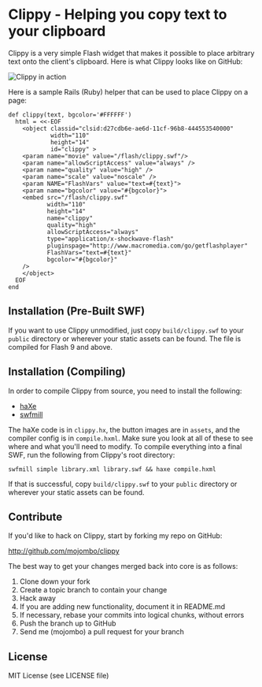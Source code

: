 Clippy - Helping you copy text to your clipboard
================================================

Clippy is a very simple Flash widget that makes it possible to place arbitrary
text onto the client's clipboard. Here is what Clippy looks like on GitHub:

![Clippy in action](http://img.skitch.com/20090213-cjiawnwig8udf5a6qf1c45cne8.png)

Here is a sample Rails (Ruby) helper that can be used to place Clippy on a
page:

    def clippy(text, bgcolor='#FFFFFF')
      html = <<-EOF
        <object classid="clsid:d27cdb6e-ae6d-11cf-96b8-444553540000"
                width="110"
                height="14"
                id="clippy" >
        <param name="movie" value="/flash/clippy.swf"/>
        <param name="allowScriptAccess" value="always" />
        <param name="quality" value="high" />
        <param name="scale" value="noscale" />
        <param NAME="FlashVars" value="text=#{text}">
        <param name="bgcolor" value="#{bgcolor}">
        <embed src="/flash/clippy.swf"
               width="110"
               height="14"
               name="clippy"
               quality="high"
               allowScriptAccess="always"
               type="application/x-shockwave-flash"
               pluginspage="http://www.macromedia.com/go/getflashplayer"
               FlashVars="text=#{text}"
               bgcolor="#{bgcolor}"
        />
        </object>
      EOF
    end

Installation (Pre-Built SWF)
---------------------------

If you want to use Clippy unmodified, just copy `build/clippy.swf` to your
`public` directory or wherever your static assets can be found. The file is 
compiled for Flash 9 and above.

Installation (Compiling)
------------------------

In order to compile Clippy from source, you need to install the following:

* [haXe](http://haxe.org/)
* [swfmill](http://swfmill.org/)

The haXe code is in `clippy.hx`, the button images are in `assets`, and the
compiler config is in `compile.hxml`. Make sure you look at all of these to
see where and what you'll need to modify. To compile everything into a final
SWF, run the following from Clippy's root directory:

    swfmill simple library.xml library.swf && haxe compile.hxml

If that is successful, copy `build/clippy.swf` to your
`public` directory or wherever your static assets can be found.

Contribute
----------

If you'd like to hack on Clippy, start by forking my repo on GitHub:

http://github.com/mojombo/clippy

The best way to get your changes merged back into core is as follows:

1. Clone down your fork
1. Create a topic branch to contain your change
1. Hack away
1. If you are adding new functionality, document it in README.md
1. If necessary, rebase your commits into logical chunks, without errors
1. Push the branch up to GitHub
1. Send me (mojombo) a pull request for your branch

License
-------

MIT License (see LICENSE file)